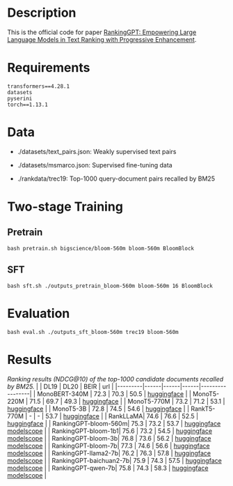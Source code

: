# Description
This is the official code for paper [RankingGPT: Empowering Large Language Models in Text Ranking with Progressive Enhancement](https://arxiv.org/abs/2311.16720).

# Requirements
```
transformers==4.28.1
datasets
pyserini
torch==1.13.1
```

# Data

- ./datasets/text_pairs.json: Weakly supervised text pairs

- ./datasets/msmarco.json: Supervised fine-tuning data

- ./rankdata/trec19: Top-1000 query-document pairs recalled by BM25


# Two-stage Training

## Pretrain
```
bash pretrain.sh bigscience/bloom-560m bloom-560m BloomBlock
```

## SFT
```
bash sft.sh ./outputs_pretrain_bloom-560m bloom-560m 16 BloomBlock
```

# Evaluation
```
bash eval.sh ./outputs_sft_bloom-560m trec19 bloom-560m
```

# Results
*Ranking results (NDCG@10) of the top-1000 candidate documents recalled by BM25.*
|         | DL19 | DL20 | BEIR | url |
|---------|------|------|------|-----------------|
| MonoBERT-340M | 72.3 | 70.3 | 50.5 |     [huggingface](https://huggingface.co/veneres/monobert-msmarco)          |
| MonoT5-220M  | 71.5 | 69.7 | 49.3 |     [huggingface](https://huggingface.co/castorini/monot5-base-msmarco)          |
| MonoT5-770M  | 73.2 | 71.2 | 53.1 |    [huggingface](https://huggingface.co/castorini/monot5-large-msmarco)          |
| MonoT5-3B  | 72.8 | 74.5 | 54.6 |     [huggingface](https://huggingface.co/castorini/monot5-3b-msmarco)          |
| RankT5-770M  | -    | -    | 53.7 |     [huggingface](https://huggingface.co/bergum/rank-T5-flan)           |
| RankLLaMA| 74.6 | 76.6 | 52.5 |  [huggingface](https://huggingface.co/castorini/rankllama-v1-7b-lora-passage) |
| RankingGPT-bloom-560m| 75.3 | 73.2 | 53.7 | [huggingface](https://huggingface.co/zyznull/RankingGPT-bloom-560m) [modelscope](https://modelscope.cn/models/damo/RankingGPT-bloom-560m)       |
| RankingGPT-bloom-1b1| 75.6 | 73.2 | 54.5 | [huggingface](https://huggingface.co/zyznull/RankingGPT-bloom-1b1)  [modelscope](https://modelscope.cn/models/damo/RankingGPT-bloom-1b1)        |
| RankingGPT-bloom-3b| 76.8 | 73.6 | 56.2 | [huggingface](https://huggingface.co/zyznull/RankingGPT-bloom-3b)  [modelscope](https://modelscope.cn/models/damo/RankingGPT-bloom-3b)        |
| RankingGPT-bloom-7b| 77.3 | 74.6 | 56.6 | [huggingface](https://huggingface.co/zyznull/RankingGPT-bloom-7b)  [modelscope](https://modelscope.cn/models/damo/RankingGPT-bloom-7b)        |
| RankingGPT-llama2-7b| 76.2 | 76.3 | 57.8 | [huggingface](https://huggingface.co/zyznull/RankingGPT-llama2-7b)  [modelscope](https://modelscope.cn/models/damo/RankingGPT-llama2-7b)        |
| RankingGPT-baichuan2-7b| 75.9 | 74.3 | 57.5 |  [huggingface](https://huggingface.co/zyznull/RankingGPT-baichuan2-7b) [modelscope](https://modelscope.cn/models/damo/RankingGPT-baichuan2-7b)        |
| RankingGPT-qwen-7b| 75.8 | 74.3 | 58.3 | [huggingface](https://huggingface.co/zyznull/RankingGPT-qwen-7b)  [modelscope](https://modelscope.cn/models/damo/RankingGPT-qwen-7b)        |